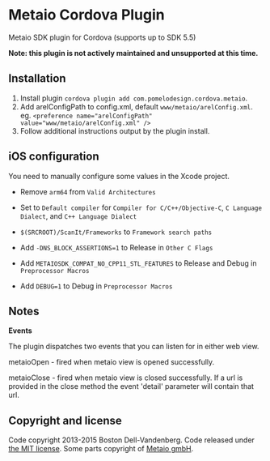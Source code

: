 # Metaio Cordova Plugin

Metaio SDK plugin for Cordova (supports up to SDK 5.5)

**Note: this plugin is not actively maintained and unsupported at this time.**

## Installation

1. Install plugin `cordova plugin add com.pomelodesign.cordova.metaio`.
2. Add arelConfigPath to config.xml, default `www/metaio/arelConfig.xml`. eg. `<preference name="arelConfigPath" value="www/metaio/arelConfig.xml" />`
3. Follow additional instructions output by the plugin install.

## iOS configuration

You need to manually configure some values in the Xcode project.

- Remove `arm64` from `Valid Architectures`

- Set to `Default compiler` for `Compiler for C/C++/Objective-C`, `C Language Dialect`, and `C++ Language Dialect`

- `$(SRCROOT)/ScanIt/Frameworks` to `Framework search paths`

- Add `-DNS_BLOCK_ASSERTIONS=1` to Release in `Other C Flags`

- Add `METAIOSDK_COMPAT_NO_CPP11_STL_FEATURES` to Release and Debug in `Preprocessor Macros`

- Add `DEBUG=1` to Debug in `Preprocessor Macros`


## Notes

**Events**

The plugin dispatches two events that you can listen for in either web view.

metaioOpen - fired when metaio view is opened successfully.

metaioClose - fired when metaio view is closed successfully. If a url is provided in the close method the event 'detail' parameter will contain that url.

## Copyright and license

Code copyright 2013-2015 Boston Dell-Vandenberg. Code released under [the MIT license](https://github.com/bostondv/metaio-sdk-cordova/blob/master/LICENSE.md). Some parts copyright of [Metaio gmbH](http://metaio.com/).